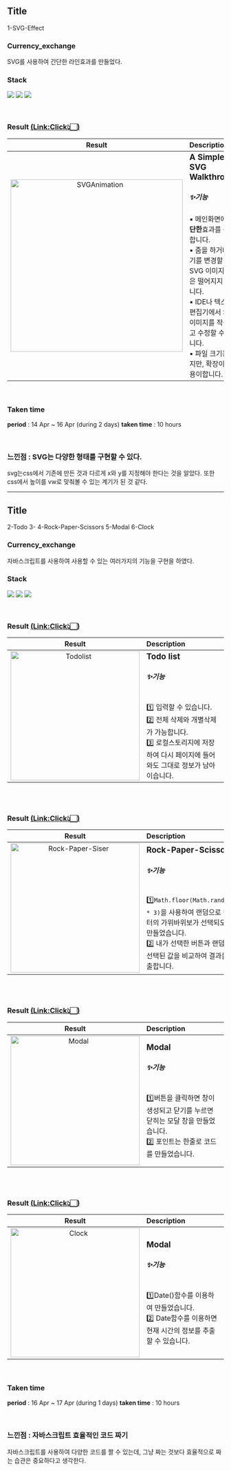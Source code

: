 ## Title
1-SVG-Effect

### Currency_exchange

SVG를 사용하여 간단한 라인효과를 만들었다.

<!-- Stack(기술) -->

### Stack

<p>
<!-- Code logo -->
<img src="https://img.shields.io/badge/HTML-E34F26?style=flat-square&logo=HTML5&logoColor=white"/>
<img src="https://img.shields.io/badge/CSS-1572B6?style=flat-square&logo=CSS3&logoColor=white"/>
<img src="https://img.shields.io/badge/Javascript-F7DF1E?style=flat-square&logo=JavaScript&logoColor=black"/>
</p>

<br>

### Result <a href="https://rlatldus.github.io/SVG_practice/1-SVG-Effect/">(<u>Link:Click</u>👆🏻)</a>

|                                                           Result                                                           | Description                                                                                                                                                                                                                                                                                                                        |
| :------------------------------------------------------------------------------------------------------------------------: | :--------------------------------------------------------------------------------------------------------------------------------------------------------------------------------------------------------------------------------------------------------------------------------------------------------------------------------- |
|<div><img src="https://github.com/rlatldus/SVG_practice/assets/122216298/efa77994-61cc-4ef1-8d56-8b247187e1ea" style="width: 400px;" alt="SVGAnimation"></div> | <h3 style="margin: 0;">A Simple SVG Walkthrough</h3> <h5>✨기능</h5> ▪️ 메인화면에 <b>간단한</b>효과를 구현합니다. <br>▪️ 줌을 하거나 크기를 변경할 때 SVG 이미지의 질은 떨어지지 않습니다. <br>▪️ IDE나 텍스트 편집기에서 SVG 이미지를 작성하고 수정할 수 있습니다.<br>▪️ 파일 크기는 작지만, 확장이 매우 용이합니다. |

<br>

<!-- 기간 -->

### Taken time

<b>period</b> : 14 Apr ~ 16 Apr (during 2 days)
<b>taken time</b> : 10 hours

<br>
<!-- 아키텍쳐 -->

### 느낀점 : SVG는 다양한 형태를 구현할 수 있다.

svg는css에서 기존에 만든 것과 다르게  x와 y를 지정해야 한다는 것을 알았다. 또한 css에서 높이를 vw로 맞춰볼 수 있는 계기가 된 것 같다.

<hr/>

## Title

2-Todo
3-
4-Rock-Paper-Scissors
5-Modal
6-Clock

### Currency_exchange

자바스크립트를 사용하여 사용할 수 있는 여러가지의 기능을 구현을 하였다.

<!-- Stack(기술) -->

### Stack

<p>
<!-- Code logo -->
<img src="https://img.shields.io/badge/HTML-E34F26?style=flat-square&logo=HTML5&logoColor=white"/>
<img src="https://img.shields.io/badge/CSS-1572B6?style=flat-square&logo=CSS3&logoColor=white"/>
<img src="https://img.shields.io/badge/Javascript-F7DF1E?style=flat-square&logo=JavaScript&logoColor=black"/>
</p>

<br>
<!-- Todolist -->

### Result <a href="https://rlatldus.github.io/SVG_practice/2-Todo/">(<u>Link:Click</u>👆🏻)</a>

|                                                           Result                                                           | Description                                                                                                                                                                                                                                                                                                                        |
| :------------------------------------------------------------------------------------------------------------------------: | :--------------------------------------------------------------------------------------------------------------------------------------------------------------------------------------------------------------------------------------------------------------------------------------------------------------------------------- |
| <div><img src='https://github.com/rlatldus/SVG_practice/assets/122216298/5a66dcd2-b91c-41e5-ac85-4bac5c9c7e6c'  style="width: 300px;" alt="Todolist"/></div> | <h3 style="margin: 0;">Todo list</h3> <h5>✨기능</h5> <br>1️⃣ 입력할 수 있습니다. <br>2️⃣ 전체 삭제와 개별삭제가 가능합니다. <br>3️⃣ 로컬스토리지에 저장하여 다시 페이지에 들어와도 그대로 정보가 남아이습니다. |


<br>


<!-- Rock-Paper-Scissors -->
<br>

### Result <a href="https://rlatldus.github.io/SVG_practice/4-Rock-Paper-Scissors/">(<u>Link:Click</u>👆🏻)</a>

|                                                           Result                                                           | Description                                                                                                                                                                                                                                                                                                                        |
| :------------------------------------------------------------------------------------------------------------------------: | :--------------------------------------------------------------------------------------------------------------------------------------------------------------------------------------------------------------------------------------------------------------------------------------------------------------------------------- |
| <div><img src='https://github.com/rlatldus/SVG_practice/assets/122216298/f17a6bea-de82-4afd-9637-bba6e9a9ef77'  style="width: 300px;" alt="Rock-Paper-Siser"/></div> | <h3 style="margin: 0;">Rock-Paper-Scissors</h3> <h5>✨기능</h5><br> 1️⃣`Math.floor(Math.random() * 3)`을 사용하여 랜덤으로 컴퓨터의 가위바위보가 선택되도록 만들었습니다. <br> 2️⃣ 내가 선택한 버튼과 랜덤으로 선택된 값을 비교하여 결과를 추출합니다. |


<br>


<br>
<!-- Modal -->

### Result <a href="https://rlatldus.github.io/SVG_practice/5-Modal/">(<u>Link:Click</u>👆🏻)</a>

|                                                           Result                                                           | Description                                                                                                                                                                                                                                                                                                                        |
| :------------------------------------------------------------------------------------------------------------------------: | :--------------------------------------------------------------------------------------------------------------------------------------------------------------------------------------------------------------------------------------------------------------------------------------------------------------------------------- |
| <div><img src='https://github.com/rlatldus/SVG_practice/assets/122216298/16d70d40-a26d-4d14-b086-10736d14abdd'  style="width: 300px;" alt="Modal"/></div> | <h3 style="margin: 0;">Modal</h3> <h5>✨기능</h5> <br> 1️⃣버튼을 클릭하면 창이 생성되고 닫기를 누르면 닫히는 모달 창을 만들었습니다. <br>2️⃣ 포인트는 한줄로 코드를 만들었습니다. |

<br>


<br>
<!-- Modal -->

### Result <a href="https://rlatldus.github.io/SVG_practice/6-Clock/">(<u>Link:Click</u>👆🏻)</a>

|                                                        Result                                                           | Description                                                                                                                                                                                                                                                                                                                        |
| :------------------------------------------------------------------------------------------------------------------------: | :--------------------------------------------------------------------------------------------------------------------------------------------------------------------------------------------------------------------------------------------------------------------------------------------------------------------------------- |
| <div><img src='https://github.com/rlatldus/SVG_practice/assets/122216298/c62337f9-1329-49ef-a8c4-1080e8749a2c'  style="width: 300px;" alt="Clock"/></div> | <h3 style="margin: 0;">Modal</h3> <h5>✨기능</h5> <br>1️⃣Date()함수를 이용하여 만들었습니다. <br>2️⃣ Date함수를 이용하면 현재 시간의 정보를 추출할 수 있습니다. |

<br>
<!-- 기간 -->

### Taken time

<b>period</b> : 16 Apr ~ 17 Apr (during 1 days)
<b>taken time</b> : 10 hours

<br>
<!-- 아키텍쳐 -->

### 느낀점 : 자바스크립트 효율적인 코드 짜기

자바스크립트를 사용하여 다양한 코드를 짤 수 있는데, 그냥 짜는 것보다 효율적으로 짜는 습관은 중요하다고 생각한다.

